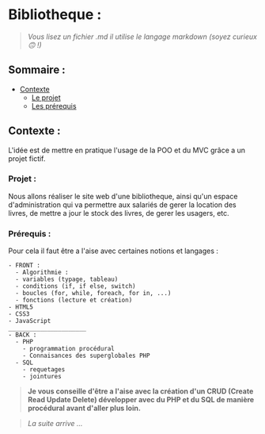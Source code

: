 # Bibliotheque :

> *Vous lisez un fichier .md il utilise le langage markdown (soyez curieux :upside_down_face: !)*

## Sommaire :
- [Contexte](readme.md#contexte)    
  - [Le projet](readme.md##Projet)    
  - [Les prérequis](readme.md##Prérequis)  


## Contexte :
L'idée est de mettre en pratique l'usage de la POO et du MVC grâce a un projet fictif.
### Projet :
Nous allons réaliser le site web d'une bibliotheque, ainsi qu'un espace d'administration qui va permettre aux salariés de gerer la location des livres, de mettre a jour le stock des livres, de gerer les usagers, etc.
### Prérequis :
Pour cela il faut être a l'aise avec certaines notions et langages :

    - FRONT :
      - Algorithmie :
      - variables (typage, tableau)
      - conditions (if, if else, switch)
      - boucles (for, while, foreach, for in, ...)
      - fonctions (lecture et création)
    - HTML5
    - CSS3
    - JavaScript
    ______________________
    - BACK :
      - PHP
        - programmation procédural
        - Connaisances des superglobales PHP
      - SQL 
        - requetages 
        - jointures

> __Je vous conseille d'être a l'aise avec la création d'un CRUD (C**reate** R**ead** U**pdate** D**elete**) développer avec du PHP et du SQL de manière procédural avant d'aller plus loin.__

> *La suite arrive ...*


